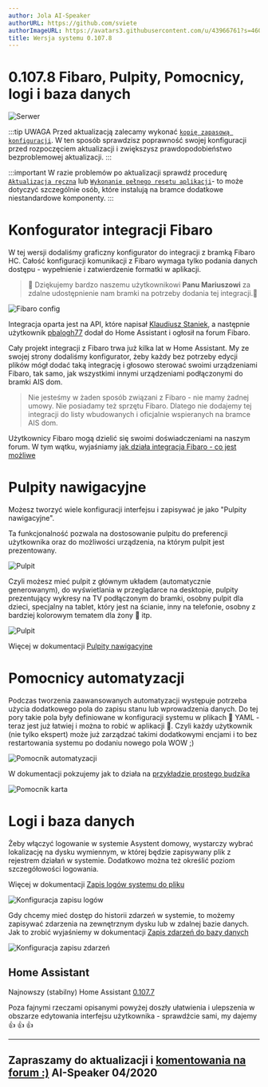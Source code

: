 ```yaml
---
author: Jola AI-Speaker
authorURL: https://github.com/sviete
authorImageURL: https://avatars3.githubusercontent.com/u/43966761?s=460&v=4
title: Wersja systemu 0.107.8
---
```


# 0.107.8 Fibaro, Pulpity, Pomocnicy, logi i baza danych

![Serwer](/img/en/blog/202004/fibaro.png)

<!--truncate-->

:::tip
UWAGA Przed aktualizacją zalecamy wykonać [`kopię zapasową konfiguracji`](/docs/ais_bramka_configuration_software#kopia-zapasowa-konfiguracji). W ten sposób sprawdzisz poprawność swojej konfiguracji przed rozpoczęciem aktualizacji i zwiększysz prawdopodobieństwo bezproblemowej aktualizacji.
:::

:::important
W razie problemów po aktualizacji sprawdź procedurę [`Aktualizacja ręczna`](/docs/ais_bramka_update_manual) lub [`Wykonanie pełnego resetu aplikacji`](/docs/ais_bramka_reset_ais_step_by_step)- to może dotyczyć szczególnie osób, które instalują na bramce dodatkowe niestandardowe komponenty.
:::

# Konfogurator integracji Fibaro

W tej wersji dodaliśmy graficzny konfigurator do integracji z bramką Fibaro HC.
Całość konfiguracji komunikacji z Fibaro wymaga tylko podania danych dostępu - wypełnienie i zatwierdzenie formatki w aplikacji.

> 🥳 Dziękujemy bardzo naszemu użytkownikowi **Panu Mariuszowi** za zdalne udostępnienie nam bramki na potrzeby dodania tej integracji.🥰

![Fibaro config](/img/en/frontend/fibaro_config.png)

Integracja oparta jest na API, które napisał [Klaudiusz Staniek](https://github.com/kstaniek), a następnie użytkownik [pbalogh77](https://forum.fibaro.com/topic/32395-home-assistant-integrates-fibaro-hclhc2/) dodał do Home Assistant i ogłosił na forum Fibaro.

Cały projekt integracji z Fibaro trwa już kilka lat w Home Assistant. My ze swojej strony dodaliśmy konfigurator, żeby każdy bez potrzeby edycji plików mógł dodać taką integrację i głosowo sterować swoimi urządzeniami Fibaro, tak samo, jak wszystkimi innymi urządzeniami podłączonymi do bramki AIS dom.

> Nie jesteśmy w żaden sposób związani z Fibaro - nie mamy żadnej umowy. Nie posiadamy też sprzętu Fibaro. Dlatego nie dodajemy tej integracji do listy wbudowanych i oficjalnie wspieranych na bramce AIS dom.

Użytkownicy Fibaro mogą dzielić się swoimi doświadczeniami na naszym forum. W tym wątku, wyjaśniamy [jak działa integracja Fibaro - co jest możliwe](https://ai-speaker.discourse.group/t/ais-pytan-kilka-laika/209/10)



# Pulpity nawigacyjne

Możesz tworzyć wiele konfiguracji interfejsu i zapisywać je jako "Pulpity nawigacyjne".

Ta funkcjonalność pozwala na dostosowanie pulpitu do preferencji użytkownika oraz do możliwości urządzenia, na którym pulpit jest prezentowany.

![Pulpit](/img/en/blog/202004/pulpit.png)

Czyli możesz mieć pulpit z głównym układem (automatycznie generowanym), do wyświetlania w przeglądarce na desktopie, pulpity prezentujący wykresy na TV podłączonym do bramki, osobny pulpit dla dzieci, specjalny na tablet, który jest na ścianie, inny na telefonie, osobny z bardziej kolorowym tematem dla żony 🥰 itp.

![Pulpit](/img/en/blog/202004/dashboardy.png)

Więcej w dokumentacji [Pulpity nawigacyjne](/docs/ais_app_dashboards)



# Pomocnicy automatyzacji

Podczas tworzenia zaawansowanych automatyzacji występuje potrzeba użycia dodatkowego pola do zapisu stanu lub wprowadzenia danych. Do tej pory takie pola były definiowane w konfiguracji systemu w plikach 🥺 YAML - teraz jest już łatwiej i można to robić w aplikacji 🥳.
Czyli każdy użytkownik (nie tylko ekspert) może już zarządzać takimi dodatkowymi encjami i to bez restartowania systemu po dodaniu nowego pola WOW ;)

![Pomocnik automatyzacji](/img/en/bramka/automation_helpers3.png)

W dokumentacji pokzujemy jak to działa na [przykładzie prostego budzika](/docs/ais_bramka_automation_helpers)


![Pomocnik karta](/img/en/bramka/automation_helpers13.png)


# Logi i baza danych

Żeby włączyć logowanie w systemie Asystent domowy, wystarczy wybrać lokalizację na dysku wymiennym, w której będzie zapisywany plik z rejestrem działań w systemie. Dodatkowo można też określić poziom szczegółowości logowania.

Więcej w dokumentacji [Zapis logów systemu do pliku](/docs/ais_bramka_configuration_logs_and_db#zapis-logów-systemu-do-pliku)

![Konfiguracja zapisu logów](/img/en/bramka/bramka_ais_dom_config_logs.png)

Gdy chcemy mieć dostęp do historii zdarzeń w systemie, to możemy zapisywać zdarzenia na zewnętrznym dysku lub w zdalnej bazie danych.
Jak to zrobić wyjaśniemy w dokumentacji [Zapis zdarzeń do bazy danych](/docs/ais_bramka_configuration_logs_and_db#zapis-zdarzeń-do-bazy-danych)

![Konfiguracja zapisu zdarzeń](/img/en/bramka/bramka_ais_dom_config_db.png)

## Home Assistant

Najnowszy (stabilny) Home Assistant <a href="https://www.home-assistant.io/blog/2020/03/18/release-107/" target="_blank">0.107.7</a>

Poza fajnymi rzeczami opisanymi powyżej doszły ułatwienia i ulepszenia w obszarze edytowania interfejsu użytkownika - sprawdźcie sami, my dajemy 👍 👍 👍

----
Zapraszamy do aktualizacji i [komentowania na forum :)](https://ai-speaker.discourse.group/)
AI-Speaker 04/2020
----
